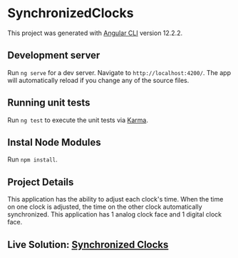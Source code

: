 # SynchronizedClocks
This project was generated with [Angular CLI](https://github.com/angular/angular-cli) version 12.2.2.

## Development server

Run `ng serve` for a dev server. Navigate to `http://localhost:4200/`. The app will automatically reload if you change any of the source files.

## Running unit tests

Run `ng test` to execute the unit tests via [Karma](https://karma-runner.github.io).

## Instal Node Modules

Run `npm install`.

## Project Details

This application has the ability to adjust each clock's time. When the time on one clock is adjusted, the time on the other clock automatically synchronized. This application has 1 analog clock face and 1 digital clock face.

## Live Solution: [Synchronized Clocks](http://clocks.alltechs.ca)
